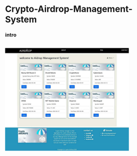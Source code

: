 # Crypto-Airdrop-Management-System



<h3>intro </h3><br>
<img src="airdropmanager/image/am1.jpg" width=80% height=80%><br>

